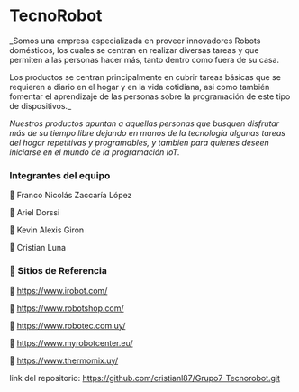 # TecnoRobot 

_Somos una empresa especializada en proveer innovadores Robots domésticos, los cuales se centran en realizar diversas tareas y que permiten a las personas hacer más, tanto dentro como fuera de su casa.

Los productos se centran principalmente en cubrir tareas básicas que se requieren a diario en el hogar y en la vida cotidiana, asi como también fomentar el aprendizaje de las personas sobre la programación de este tipo de dispositivos._

_Nuestros productos apuntan a aquellas personas que busquen disfrutar más de su tiempo libre dejando en manos de la tecnología algunas tareas del hogar repetitivas y programables, y tambien para quienes deseen iniciarse en el mundo de la programación IoT._

### Integrantes del equipo

🤖 Franco Nicolás Zaccaría López

🤖 Ariel Dorssi

🤖 Kevin Alexis Giron

🤖 Cristian Luna


### 📰 Sitios de Referencia

🔗 https://www.irobot.com/

🔗 https://www.robotshop.com/

🔗 https://www.robotec.com.uy/

🔗 https://www.myrobotcenter.eu/

🔗 https://www.thermomix.uy/


link del repositorio: https://github.com/cristianl87/Grupo7-Tecnorobot.git
